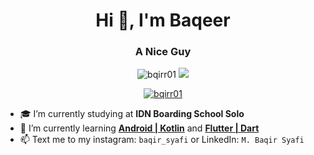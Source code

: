 <h1 align="center">Hi 👋, I'm Baqeer</h1>
<h3 align="center">A Nice Guy</h3>

<p align="center"> <img src="https://komarev.com/ghpvc/?username=iyxan23&label=Profile%20views&color=0e75b6&style=flat" alt="bqirr01" /> <a href="https://wakatime.com/@1c91a63c-2af2-4dd6-b92d-97988e8ae2e6"> <img src="https://wakatime.com/badge/user/1c91a63c-2af2-4dd6-b92d-97988e8ae2e6.svg"/> </a> </p>

<p align="center"><a href="https://github.com/ryo-ma/github-profile-trophy"><img src="https://github-profile-trophy.vercel.app/?username=bqirr01&row=1&no-frame=true" alt="bqirr01" /></a></p>

- 🎓 I’m currently studying at **IDN Boarding School Solo**
- 🌱 I’m currently learning **[Android | Kotlin](https://kotlinlang.org)** and **[Flutter | Dart](https://flutter.dev)**
- 📫 Text me to my instagram: `baqir_syafi` or LinkedIn: `M. Baqir Syafi`
